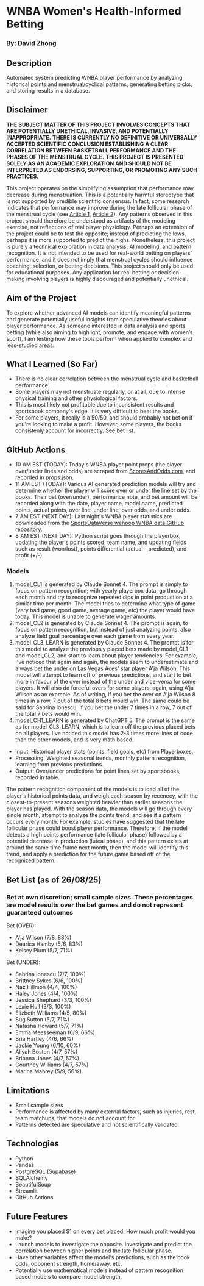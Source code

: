 # WNBA Women's Health-Informed Betting
### By: David Zhong

## Description
Automated system predicting WNBA player performance by analyzing historical points and menstrual/cyclical patterns, generating betting picks, and storing results in a database.

## Disclaimer
**THE SUBJECT MATTER OF THIS PROJECT INVOLVES CONCEPTS THAT ARE POTENTIALLY UNETHICAL, INVASIVE, AND POTENTIALLY INAPPROPRIATE.**
**THERE IS CURRENTLY NO DEFINITIVE OR UNIVERSALLY ACCEPTED SCIENTIFIC CONCLUSION ESTABLISHING A CLEAR CORRELATION BETWEEN BASKETBALL PERFORMANCE AND THE PHASES OF THE MENSTRUAL CYCLE.**
**THIS PROJECT IS PRESENTED SOLELY AS AN ACADEMIC EXPLORATION AND SHOULD NOT BE INTERPRETED AS ENDORSING, SUPPORTING, OR PROMOTING ANY SUCH PRACTICES.**

This project operates on the simplifying assumption that performance may decrease during menstruation. This is a potentially harmful stereotype that is not supported by credible scientific consensus. In fact, some research indicates that performance may improve during the late follicular phase of the menstrual cycle (see [Article 1](https://pubmed.ncbi.nlm.nih.gov/38059487/), [Article 2](https://pmc.ncbi.nlm.nih.gov/articles/PMC10047984/)). Any patterns observed in this project should therefore be understood as artifacts of the modeling exercise, not reflections of real player physiology. Perhaps an extension of the project could be to test the opposite; instead of predicting the lows, perhaps it is more supported to predict the highs. Nonetheless, this project is purely a technical exploration in data analysis, AI modeling, and pattern recognition. It is not intended to be used for real-world betting on players’ performance, and it does not imply that menstrual cycles should influence coaching, selection, or betting decisions. This project should only be used for educational purposes. Any application for real betting or decision-making involving players is highly discouraged and potentially unethical.

## Aim of the Project
To explore whether advanced AI models can identify meaningful patterns and generate potentially useful insights from speculative theories about player performance. As someone interested in data analysis and sports betting (while also aiming to highlight, promote, and engage with women’s sport), I am testing how these tools perform when applied to complex and less-studied areas.

## What I Learned (So Far)
- There is no clear correlation between the menstrual cycle and basketball performance.
- Some players may not menstruate regularly, or at all, due to intense physical training and other physiological factors.
- This is most likely not profitable due to inconsistent results and sportsbook company's edge. It is very difficult to beat the books.
- For some players, it really is a 50/50, and should probably not bet on if you're looking to make a profit. However, some players, the books consistenly account for incorrectly. See bet list.

## GitHub Actions
- 10 AM EST (TODAY): Today's WNBA player point props (the player over/under lines and odds) are scraped from [ScoresAndOdds.com](https://www.scoresandodds.com/wnba/props), and recorded in props.json.
- 11 AM EST (TODAY): Various AI generated prediction models will try and determine whether the player will score over or under the line set by the books. Their bet (over/under), performance note, and bet amount will be recorded along with the date, player name, model name, predicted points, actual points, over line, under line, over odds, and under odds.
- 7 AM EST (NEXT DAY): Last night's WNBA player statistics are downloaded from the [SportsDataVerse wehoop WNBA data GitHub repository](https://github.com/sportsdataverse/wehoop-wnba-data).
- 8 AM EST (NEXT DAY): Python script goes through the playerbox, updating the player's points scored, team name, and updating fields such as result (won/lost), points differential (actual - predicted), and profit (+/-).


### Models
1. model_CL1 is generated by Claude Sonnet 4. The prompt is simply to focus on pattern recognition; with yearly playerbox data, go through each month and try to recognize repeated dips in point production at a similar time per month. The model tries to determine what type of game (very bad game, good game, average game, etc) the player would have today. This model is unable to generate wager amounts.
2. model_CL2 is generated by Claude Sonnet 4. The prompt is again, to focus on pattern recognition, but instead of just analyzing points, also analyze field goal percentage over each game from every year.
3. model_CL3_LEARN is generated by Claude Sonnet 4. The prompt is for this model to analyze the previously placed bets made by model_CL1 and model_CL2, and start to learn about player tendencies. For example, I've noticed that again and again, the models seem to underestimate and always bet the under on Las Vegas Aces' star player A'ja Wilson. This model will attempt to learn off of previous predictions, and start to bet more in favour of the over instead of the under and vice-versa for some players. It will also do forceful overs for some players, again, using A'ja Wilson as an example. As of writing, if you bet the over on A'ja Wilson 8 times in a row, 7 out of the total 8 bets would win. The same could be said for Sabrina Ionescu; if you bet the under 7 times in a row, 7 out of the total 7 bets would win.
4. model_CH1_LEARN is generated by ChatGPT 5. The prompt is the same as for model_CL3_LEARN, which is to learn off the previous placed bets on all players. I've noticed this model has 2-3 times more lines of code than the other models, and is very math based.


- Input: Historical player stats (points, field goals, etc) from Playerboxes.
- Processing: Weighted seasonal trends, monthly pattern recognition, learning from previous predictions.
- Output: Over/under predictions for point lines set by sportsbooks, recorded in table.

The pattern recognition component of the models is to load all of the player's historical points data, and weigh each season by recenecy, with the closest-to-present seasons weighted heavier than earlier seasons the player has played. With the season data, the models will go through every single month, attempt to analyze the points trend, and see if a pattern occurs every month. For example, studies have suggested that the late follicular phase could boost player performance. Therefore, if the model detects a high points performance (late follicular phase) followed by a potential decrease in production (luteal phase), and this pattern exists at around the same time frame next month, then the model will identify this trend, and apply a prediction for the future game based off of the recognized pattern.


## Bet List (as of 26/08/25)
### Bet at own discretion; small sample sizes. These percentages are model results over the bet games and do not represent guaranteed outcomes

Bet (OVER):
- A'ja Wilson (7/8, 88%)
- Dearica Hamby (5/6, 83%)
- Kelsey Plum (5/7, 71%)


Bet (UNDER):
- Sabrina Ionescu (7/7, 100%)
- Brittney Sykes (6/6, 100%)
- Naz Hillmon (4/4, 100%)
- Haley Jones (4/4, 100%)
- Jessica Shephard (3/3, 100%)
- Lexie Hull (3/3, 100%)
- Elizbeth Williams (4/5, 80%)
- Sug Sutton (5/7, 71%)
- Natasha Howard (5/7, 71%)
- Emma Meesseeman (6/9, 66%)
- Bria Hartley (4/6, 66%)
- Jackie Young (6/10, 60%)
- Aliyah Boston (4/7, 57%)
- Brionna Jones (4/7, 57%)
- Courtney Williams (4/7, 57%)
- Marina Mabrey (5/9, 56%)


## Limitations
- Small sample sizes
- Performance is affected by many external factors, such as injuries, rest, team matchups, that models do not account for
- Patterns detected are speculative and not scientifically validated

## Technologies
- Python
- Pandas
- PostgreSQL (Supabase)
- SQLAlchemy
- BeautifulSoup
- Streamlit
- GitHub Actions

## Future Features
- Imagine you placed $1 on every bet placed. How much profit would you make?
- Launch models to investigate the opposite. Investigate and predict the correlation between higher points and the late follicular phase.
- Have other variables affect the model's predictions, such as the book odds, opponent strength, home/away, etc.
- Potentially use mathematical models instead of pattern recognition based models to compare model strength.
